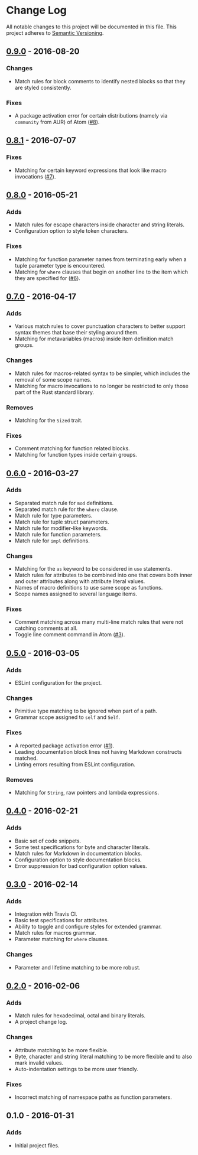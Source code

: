 # Change Log

All notable changes to this project will be documented in this file.
This project adheres to [Semantic Versioning][].

## [0.9.0][] - 2016-08-20

### Changes
- Match rules for block comments to identify nested blocks so that they
  are styled consistently.

### Fixes
- A package activation error for certain distributions (namely via
  `community` from AUR) of Atom ([#8][]).

## [0.8.1][] - 2016-07-07

### Fixes
- Matching for certain keyword expressions that look like macro invocations
  ([#7][]).

## [0.8.0][] - 2016-05-21

### Adds
- Match rules for escape characters inside character and string literals.
- Configuration option to style token characters.

### Fixes
- Matching for function parameter names from terminating early when a
  tuple parameter type is encountered.
- Matching for `where` clauses that begin on another line to the item which
  they are specified for ([#6][]).

## [0.7.0][] - 2016-04-17

### Adds
- Various match rules to cover punctuation characters to better support
  syntax themes that base their styling around them.
- Matching for metavariables (macros) inside item definition match groups.

### Changes
- Match rules for macros-related syntax to be simpler, which includes the
  removal of some scope names.
- Matching for macro invocations to no longer be restricted to only those
  part of the Rust standard library.

### Removes
- Matching for the `Sized` trait.

### Fixes
- Comment matching for function related blocks.
- Matching for function types inside certain groups.

## [0.6.0][] - 2016-03-27

### Adds
- Separated match rule for `mod` definitions.
- Separated match rule for the `where` clause.
- Match rule for type parameters.
- Match rule for tuple struct parameters.
- Match rule for modifier-like keywords.
- Match rule for function parameters.
- Match rule for `impl` definitions.

### Changes
- Matching for the `as` keyword to be considered in `use` statements.
- Match rules for attributes to be combined into one that covers both inner
  and outer attributes along with attribute literal values.
- Names of macro definitions to use same scope as functions.
- Scope names assigned to several language items.

### Fixes
- Comment matching across many multi-line match rules that were not catching
  comments at all.
- Toggle line comment command in Atom ([#3][]).

## [0.5.0][] - 2016-03-05

### Adds
- ESLint configuration for the project.

### Changes
- Primitive type matching to be ignored when part of a path.
- Grammar scope assigned to `self` and `Self`.

### Fixes
- A reported package activation error ([#1][]).
- Leading documentation block lines not having Markdown constructs matched.
- Linting errors resulting from ESLint configuration.

### Removes
- Matching for `String`, raw pointers and lambda expressions.

## [0.4.0][] - 2016-02-21

### Adds
- Basic set of code snippets.
- Some test specifications for byte and character literals.
- Match rules for Markdown in documentation blocks.
- Configuration option to style documentation blocks.
- Error suppression for bad configuration option values.

## [0.3.0][] - 2016-02-14

### Adds
- Integration with Travis CI.
- Basic test specifications for attributes.
- Ability to toggle and configure styles for extended grammar.
- Match rules for macros grammar.
- Parameter matching for `where` clauses.

### Changes

- Parameter and lifetime matching to be more robust.

## [0.2.0][] - 2016-02-06

### Adds
- Match rules for hexadecimal, octal and binary literals.
- A project change log.

### Changes
- Attribute matching to be more flexible.
- Byte, character and string literal matching to be more flexible and to
  also mark invalid values.
- Auto-indentation settings to be more user friendly.

### Fixes
- Incorrect matching of namespace paths as function parameters.

## 0.1.0 - 2016-01-31

### Adds
- Initial project files.

[0.9.0]: https://github.com/miqid/atom-language-rust/compare/0.8.1...0.9.0
[0.8.1]: https://github.com/miqid/atom-language-rust/compare/0.8.0...0.8.1
[0.8.0]: https://github.com/miqid/atom-language-rust/compare/0.7.0...0.8.0
[0.7.0]: https://github.com/miqid/atom-language-rust/compare/0.6.0...0.7.0
[0.6.0]: https://github.com/miqid/atom-language-rust/compare/0.5.0...0.6.0
[0.5.0]: https://github.com/miqid/atom-language-rust/compare/0.4.0...0.5.0
[0.4.0]: https://github.com/miqid/atom-language-rust/compare/0.3.0...0.4.0
[0.3.0]: https://github.com/miqid/atom-language-rust/compare/0.2.0...0.3.0
[0.2.0]: https://github.com/miqid/atom-language-rust/compare/0.1.0...0.2.0
[Semantic Versioning]: http://semver.org/

[#8]: https://github.com/miqid/atom-language-rust/issues/8
[#7]: https://github.com/miqid/atom-language-rust/issues/7
[#6]: https://github.com/miqid/atom-language-rust/issues/6
[#3]: https://github.com/miqid/atom-language-rust/issues/3
[#1]: https://github.com/miqid/atom-language-rust/issues/1
